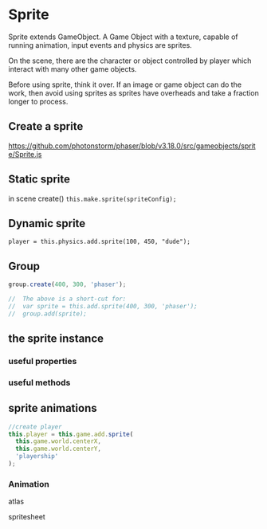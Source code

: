 # Sprite

Sprite extends GameObject. A Game Object with a texture, capable of running animation, input events and physics are sprites.

On the scene, there are the character or object controlled by player which interact with many other game objects.

Before using sprite, think it over. If an image or game object can do the work, then avoid using sprites as sprites have overheads and take a fraction longer to process.

## Create a sprite

<https://github.com/photonstorm/phaser/blob/v3.18.0/src/gameobjects/sprite/Sprite.js>

## Static sprite

in scene create()
`this.make.sprite(spriteConfig);`

## Dynamic sprite

`player = this.physics.add.sprite(100, 450, "dude");`

## Group

```js
group.create(400, 300, 'phaser');

//  The above is a short-cut for:
//  var sprite = this.add.sprite(400, 300, 'phaser');
//  group.add(sprite);
```

## the sprite instance

### useful properties

### useful methods

## sprite animations

```js
//create player
this.player = this.game.add.sprite(
  this.game.world.centerX,
  this.game.world.centerY,
  'playership'
);
```

### Animation

atlas

spritesheet
